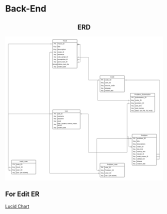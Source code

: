 # Back-End

<h2 align="center"> ERD </h2>

<p align="center"> 
  <img src="V1.0.png" />
</p>

## For Edit ER
[Lucid Chart](https://lucid.app/lucidchart/invitations/accept/963cae70-9c0d-404d-9958-65b8d3d9c283)
